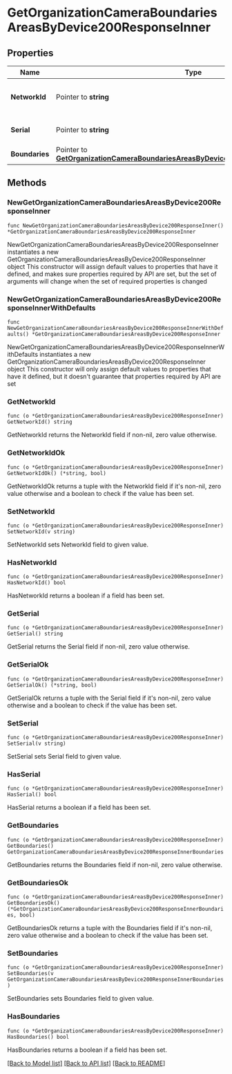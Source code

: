 # GetOrganizationCameraBoundariesAreasByDevice200ResponseInner

## Properties

Name | Type | Description | Notes
------------ | ------------- | ------------- | -------------
**NetworkId** | Pointer to **string** | The network id of the camera | [optional] 
**Serial** | Pointer to **string** | The serial number of the camera | [optional] 
**Boundaries** | Pointer to [**GetOrganizationCameraBoundariesAreasByDevice200ResponseInnerBoundaries**](GetOrganizationCameraBoundariesAreasByDevice200ResponseInnerBoundaries.md) |  | [optional] 

## Methods

### NewGetOrganizationCameraBoundariesAreasByDevice200ResponseInner

`func NewGetOrganizationCameraBoundariesAreasByDevice200ResponseInner() *GetOrganizationCameraBoundariesAreasByDevice200ResponseInner`

NewGetOrganizationCameraBoundariesAreasByDevice200ResponseInner instantiates a new GetOrganizationCameraBoundariesAreasByDevice200ResponseInner object
This constructor will assign default values to properties that have it defined,
and makes sure properties required by API are set, but the set of arguments
will change when the set of required properties is changed

### NewGetOrganizationCameraBoundariesAreasByDevice200ResponseInnerWithDefaults

`func NewGetOrganizationCameraBoundariesAreasByDevice200ResponseInnerWithDefaults() *GetOrganizationCameraBoundariesAreasByDevice200ResponseInner`

NewGetOrganizationCameraBoundariesAreasByDevice200ResponseInnerWithDefaults instantiates a new GetOrganizationCameraBoundariesAreasByDevice200ResponseInner object
This constructor will only assign default values to properties that have it defined,
but it doesn't guarantee that properties required by API are set

### GetNetworkId

`func (o *GetOrganizationCameraBoundariesAreasByDevice200ResponseInner) GetNetworkId() string`

GetNetworkId returns the NetworkId field if non-nil, zero value otherwise.

### GetNetworkIdOk

`func (o *GetOrganizationCameraBoundariesAreasByDevice200ResponseInner) GetNetworkIdOk() (*string, bool)`

GetNetworkIdOk returns a tuple with the NetworkId field if it's non-nil, zero value otherwise
and a boolean to check if the value has been set.

### SetNetworkId

`func (o *GetOrganizationCameraBoundariesAreasByDevice200ResponseInner) SetNetworkId(v string)`

SetNetworkId sets NetworkId field to given value.

### HasNetworkId

`func (o *GetOrganizationCameraBoundariesAreasByDevice200ResponseInner) HasNetworkId() bool`

HasNetworkId returns a boolean if a field has been set.

### GetSerial

`func (o *GetOrganizationCameraBoundariesAreasByDevice200ResponseInner) GetSerial() string`

GetSerial returns the Serial field if non-nil, zero value otherwise.

### GetSerialOk

`func (o *GetOrganizationCameraBoundariesAreasByDevice200ResponseInner) GetSerialOk() (*string, bool)`

GetSerialOk returns a tuple with the Serial field if it's non-nil, zero value otherwise
and a boolean to check if the value has been set.

### SetSerial

`func (o *GetOrganizationCameraBoundariesAreasByDevice200ResponseInner) SetSerial(v string)`

SetSerial sets Serial field to given value.

### HasSerial

`func (o *GetOrganizationCameraBoundariesAreasByDevice200ResponseInner) HasSerial() bool`

HasSerial returns a boolean if a field has been set.

### GetBoundaries

`func (o *GetOrganizationCameraBoundariesAreasByDevice200ResponseInner) GetBoundaries() GetOrganizationCameraBoundariesAreasByDevice200ResponseInnerBoundaries`

GetBoundaries returns the Boundaries field if non-nil, zero value otherwise.

### GetBoundariesOk

`func (o *GetOrganizationCameraBoundariesAreasByDevice200ResponseInner) GetBoundariesOk() (*GetOrganizationCameraBoundariesAreasByDevice200ResponseInnerBoundaries, bool)`

GetBoundariesOk returns a tuple with the Boundaries field if it's non-nil, zero value otherwise
and a boolean to check if the value has been set.

### SetBoundaries

`func (o *GetOrganizationCameraBoundariesAreasByDevice200ResponseInner) SetBoundaries(v GetOrganizationCameraBoundariesAreasByDevice200ResponseInnerBoundaries)`

SetBoundaries sets Boundaries field to given value.

### HasBoundaries

`func (o *GetOrganizationCameraBoundariesAreasByDevice200ResponseInner) HasBoundaries() bool`

HasBoundaries returns a boolean if a field has been set.


[[Back to Model list]](../README.md#documentation-for-models) [[Back to API list]](../README.md#documentation-for-api-endpoints) [[Back to README]](../README.md)


